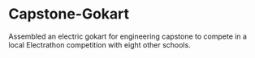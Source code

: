 # Capstone-Gokart
Assembled an electric gokart for engineering capstone to compete in a local Electrathon competition with eight other schools.
